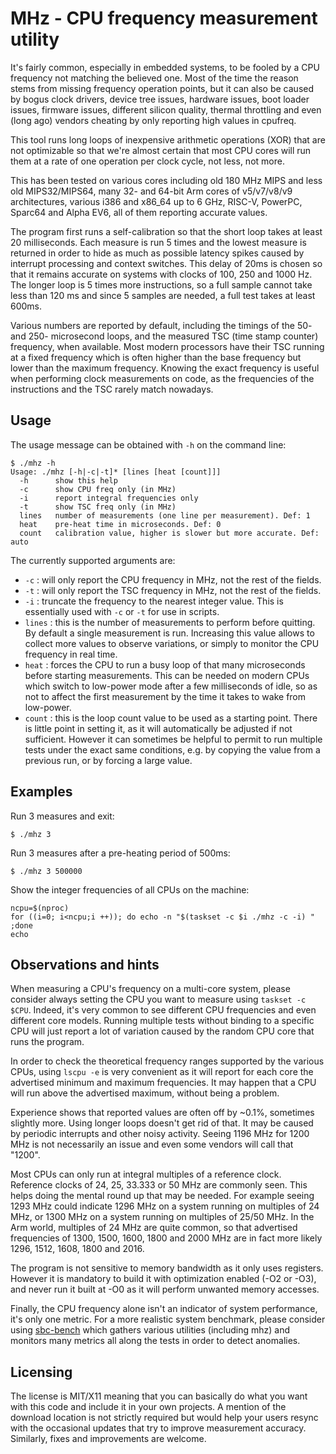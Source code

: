 # MHz - CPU frequency measurement utility

It's fairly common, especially in embedded systems, to be fooled by a CPU
frequency not matching the believed one. Most of the time the reason stems from
missing frequency operation points, but it can also be caused by bogus clock
drivers, device tree issues, hardware issues, boot loader issues, firmware
issues, different silicon quality, thermal throttling and even (long ago)
vendors cheating by only reporting high values in cpufreq.

This tool runs long loops of inexpensive arithmetic operations (XOR) that are
not optimizable so that we're almost certain that most CPU cores will run them
at a rate of one operation per clock cycle, not less, not more.

This has been tested on various cores including old 180 MHz MIPS and less old
MIPS32/MIPS64, many 32- and 64-bit Arm cores of v5/v7/v8/v9 architectures,
various i386 and x86_64 up to 6 GHz, RISC-V, PowerPC, Sparc64 and Alpha EV6,
all of them reporting accurate values.

The program first runs a self-calibration so that the short loop takes at least
20 milliseconds. Each measure is run 5 times and the lowest measure is returned
in order to hide as much as possible latency spikes caused by interrupt
processing and context switches. This delay of 20ms is chosen so that it
remains accurate on systems with clocks of 100, 250 and 1000 Hz. The longer
loop is 5 times more instructions, so a full sample cannot take less than 120
ms and since 5 samples are needed, a full test takes at least 600ms.

Various numbers are reported by default, including the timings of the 50- and
250- microsecond loops, and the measured TSC (time stamp counter) frequency,
when available. Most modern processors have their TSC running at a fixed
frequency which is often higher than the base frequency but lower than the
maximum frequency. Knowing the exact frequency is useful when performing clock
measurements on code, as the frequencies of the instructions and the TSC rarely
match nowadays.

## Usage

The usage message can be obtained with `-h` on the command line:
```
$ ./mhz -h
Usage: ./mhz [-h|-c|-t]* [lines [heat [count]]]
  -h      show this help
  -c      show CPU freq only (in MHz)
  -i      report integral frequencies only
  -t      show TSC freq only (in MHz)
  lines   number of measurements (one line per measurement). Def: 1
  heat    pre-heat time in microseconds. Def: 0
  count   calibration value, higher is slower but more accurate. Def: auto
```

The currently supported arguments are:

  - `-c` : will only report the CPU frequency in MHz, not the rest of the
    fields.
  - `-t` : will only report the TSC frequency in MHz, not the rest of the
    fields.
  - `-i` : truncate the frequency to the nearest integer value. This is
    essentially used with `-c` or `-t` for use in scripts.
  - `lines` : this is the number of measurements to perform before quitting.
    By default a single measurement is run. Increasing this value allows to
    collect more values to observe variations, or simply to monitor the CPU
    frequency in real time.
  - `heat` : forces the CPU to run a busy loop of that many microseconds before
    starting measurements. This can be needed on modern CPUs which switch to
    low-power mode after a few milliseconds of idle, so as not to affect the
    first measurement by the time it takes to wake from low-power.
  - `count` : this is the loop count value to be used as a starting point.
    There is little point in setting it, as it will automatically be adjusted
    if not sufficient. However it can sometimes be helpful to permit to run
    multiple tests under the exact same conditions, e.g. by copying the value
    from a previous run, or by forcing a large value.

## Examples

Run 3 measures and exit:
```
$ ./mhz 3
```

Run 3 measures after a pre-heating period of 500ms:
```
$ ./mhz 3 500000
```

Show the integer frequencies of all CPUs on the machine:
```
ncpu=$(nproc)
for ((i=0; i<ncpu;i ++)); do echo -n "$(taskset -c $i ./mhz -c -i) " ;done
echo
```

## Observations and hints

When measuring a CPU's frequency on a multi-core system, please consider always
setting the CPU you want to measure using `taskset -c $CPU`. Indeed, it's very
common to see different CPU frequencies and even different core models. Running
multiple tests without binding to a specific CPU will just report a lot of
variation caused by the random CPU core that runs the program.

In order to check the theoretical frequency ranges supported by the various
CPUs, using `lscpu -e` is very convenient as it will report for each core the
advertised minimum and maximum frequencies. It may happen that a CPU will run
above the advertised maximum, without being a problem.

Experience shows that reported values are often off by ~0.1%, sometimes
slightly more. Using longer loops doesn't get rid of that. It may be caused by
periodic interrupts and other noisy activity. Seeing 1196 MHz for 1200 MHz is
not necessarily an issue and even some vendors will call that "1200".

Most CPUs can only run at integral multiples of a reference clock. Reference
clocks of 24, 25, 33.333 or 50 MHz are commonly seen. This helps doing the
mental round up that may be needed. For example seeing 1293 MHz could indicate
1296 MHz on a system running on multiples of 24 MHz, or 1300 MHz on a system
running on multiples of 25/50 MHz. In the Arm world, multiples of 24 MHz are
quite common, so that advertised frequencies of 1300, 1500, 1600, 1800 and 2000
MHz are in fact more likely 1296, 1512, 1608, 1800 and 2016.

The program is not sensitive to memory bandwidth as it only uses registers.
However it is mandatory to build it with optimization enabled (-O2 or -O3), and
never run it built at -O0 as it will perform unwanted memory accesses.

Finally, the CPU frequency alone isn't an indicator of system performance, it's
only one metric. For a more realistic system benchmark, please consider using
[sbc-bench](https://github.com/ThomasKaiser/sbc-bench) which gathers various
utilities (including mhz) and monitors many metrics all along the tests in
order to detect anomalies.

## Licensing

The license is MIT/X11 meaning that you can basically do what you want with
this code and include it in your own projects. A mention of the download
location is not strictly required but would help your users resync with the
occasional updates that try to improve measurement accuracy. Similarly, fixes
and improvements are welcome.
